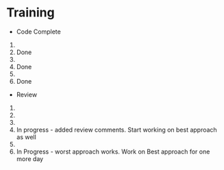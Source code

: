 # Training
- Code Complete
1. 
2. Done
3. 
4. Done
5. 
6. Done

- Review
1. 
2. 
3. 
4. In progress - added review comments. Start working on best approach as well
5. 
6. In Progress - worst approach works. Work on Best approach for one more day  
